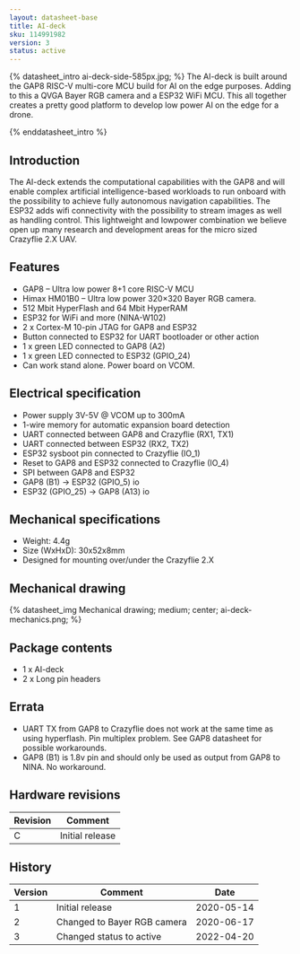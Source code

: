 ```yaml
---
layout: datasheet-base
title: AI-deck
sku: 114991982
version: 3
status: active
---
```


{% datasheet_intro ai-deck-side-585px.jpg; %}
The AI-deck is built around the GAP8 RISC-V multi-core MCU build for AI on the edge purposes. Adding to this a QVGA Bayer RGB camera and a ESP32 WiFi MCU. This all together creates a pretty good platform to develop low power AI on the edge for a drone.

{% enddatasheet_intro %}

## Introduction

The AI-deck extends the computational capabilities with the GAP8 and will enable complex artificial intelligence-based workloads to run onboard with the possibility to achieve fully autonomous navigation capabilities. The ESP32 adds wifi connectivity with the possibility to stream images as well as handling control. This lightweight and lowpower combination we believe open up many research and development areas for the micro sized Crazyflie 2.X UAV.

## Features

* GAP8 – Ultra low power 8+1 core RISC-V MCU
* Himax HM01B0 – Ultra low power 320×320 Bayer RGB camera.
* 512 Mbit HyperFlash and 64 Mbit HyperRAM
* ESP32 for WiFi and more (NINA-W102)
* 2 x Cortex-M 10-pin JTAG for GAP8 and ESP32
* Button connected to ESP32 for UART bootloader or other action
* 1 x green LED connected to GAP8 (A2)
* 1 x green LED connected to ESP32 (GPIO_24)
* Can work stand alone. Power board on VCOM.

## Electrical specification

* Power supply 3V-5V @ VCOM up to 300mA
* 1-wire memory for automatic expansion board detection
* UART connected between GAP8 and Crazyflie (RX1, TX1)
* UART connected between ESP32 (RX2, TX2)
* ESP32 sysboot pin connected to Crazyflie (IO_1)
* Reset to GAP8 and ESP32 connected to Crazyflie (IO_4)
* SPI between GAP8 and ESP32
* GAP8 (B1) -> ESP32 (GPIO_5) io
* ESP32 (GPIO_25) -> GAP8 (A13) io

## Mechanical specifications

* Weight: 4.4g
* Size (WxHxD): 30x52x8mm
* Designed for mounting over/under the Crazyflie 2.X

## Mechanical drawing

{% datasheet_img Mechanical drawing; medium; center; ai-deck-mechanics.png; %}

## Package contents

* 1 x AI-deck
* 2 x Long pin headers

## Errata
* UART TX from GAP8 to Crazyflie does not work at the same time as using hyperflash. Pin multiplex problem. See GAP8 datasheet for possible workarounds.
* GAP8 (B1) is 1.8v pin and should only be used as output from GAP8 to NINA. No workaround.

## Hardware revisions

| Revision | Comment |
| ------- | ------- |
| C | Initial release |

## History

| Version | Comment | Date |
| ------- | ------- | ---- |
| 1 | Initial release | 2020-05-14 |
| 2 | Changed to Bayer RGB camera | 2020-06-17 |
| 3 | Changed status to active | 2022-04-20 |
